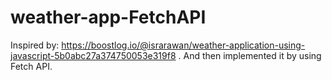 # weather-app-FetchAPI

Inspired by: https://boostlog.io/@israrawan/weather-application-using-javascript-5b0abc27a374750053e319f8 . And then implemented it by using Fetch API.

